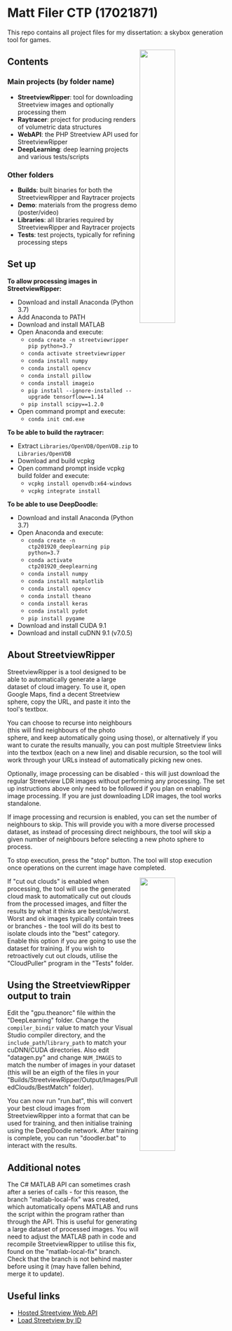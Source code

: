 # Matt Filer CTP (17021871)

This repo contains all project files for my dissertation: a skybox generation tool for games.

<img align="right" src="https://i.imgur.com/QIbvKNN.png" width="40%">


## Contents

### Main projects (by folder name)
- **StreetviewRipper**: tool for downloading Streetview images and optionally processing them
- **Raytracer**: project for producing renders of volumetric data structures
- **WebAPI**: the PHP Streetview API used for StreetviewRipper
- **DeepLearning**: deep learning projects and various tests/scripts

### Other folders
- **Builds**: built binaries for both the StreetviewRipper and Raytracer projects
- **Demo**: materials from the progress demo (poster/video)
- **Libraries**: all libraries required by StreetviewRipper and Raytracer projects
- **Tests**: test projects, typically for refining processing steps


## Set up

**To allow processing images in StreetviewRipper:**

- Download and install Anaconda (Python 3.7)
- Add Anaconda to PATH
- Download and install MATLAB
- Open Anaconda and execute:
    - `conda create -n streetviewripper pip python=3.7`
    - `conda activate streetviewripper`
    - `conda install numpy`
    - `conda install opencv`
    - `conda install pillow`
	- `conda install imageio`
    - `pip install --ignore-installed --upgrade tensorflow==1.14`
    - `pip install scipy==1.2.0`
- Open command prompt and execute:
	- `conda init cmd.exe`
    
**To be able to build the raytracer:**

- Extract `Libraries/OpenVDB/OpenVDB.zip` to `Libraries/OpenVDB`
- Download and build vcpkg
- Open command prompt inside vcpkg build folder and execute:
    - `vcpkg install openvdb:x64-windows`
    - `vcpkg integrate install`
	
**To be able to use DeepDoodle:**

- Download and install Anaconda (Python 3.7)
- Open Anaconda and execute:
    - `conda create -n ctp201920_deeplearning pip python=3.7`
    - `conda activate ctp201920_deeplearning`
    - `conda install numpy`
    - `conda install matplotlib`
    - `conda install opencv`
    - `conda install theano`
    - `conda install keras`
    - `conda install pydot`
	- `pip install pygame`
- Download and install CUDA 9.1
- Download and install cuDNN 9.1 (v7.0.5)
	
	
## About StreetviewRipper

StreetviewRipper is a tool designed to be able to automatically generate a large dataset of cloud imagery. To use it, open Google Maps, find a decent Streetview sphere, copy the URL, and paste it into the tool's textbox.

You can choose to recurse into neighbours (this will find neighbours of the photo sphere, and keep automatically going using those), or alternatively if you want to curate the results manually, you can post multiple Streetview links into the textbox (each on a new line) and disable recursion, so the tool will work through your URLs instead of automatically picking new ones.

Optionally, image processing can be disabled - this will just download the regular Streetview LDR images without performing any processing. The set up instructions above only need to be followed if you plan on enabling image processing. If you are just downloading LDR images, the tool works standalone.

If image processing and recursion is enabled, you can set the number of neighbours to skip. This will provide you with a more diverse processed dataset, as instead of processing direct neighbours, the tool will skip a given number of neighbours before selecting a new photo sphere to process.

To stop execution, press the "stop" button. The tool will stop execution once operations on the current image have completed.

<img align="right" src="https://i.imgur.com/wpR9gek.png" width="40%">

If "cut out clouds" is enabled when processing, the tool will use the generated cloud mask to automatically cut out clouds from the processed images, and filter the results by what it thinks are best/ok/worst. Worst and ok images typically contain trees or branches - the tool will do its best to isolate clouds into the "best" category. Enable this option if you are going to use the dataset for training. If you wish to retroactively cut out clouds, utilise the "CloudPuller" program in the "Tests" folder.

## Using the StreetviewRipper output to train

Edit the "gpu.theanorc" file within the "DeepLearning" folder. Change the `compiler_bindir` value to match your Visual Studio compiler directory, and the `include_path`/`library_path` to match your cuDNN/CUDA directories. Also edit "datagen.py" and change `NUM_IMAGES` to match the number of images in your dataset (this will be an eigth of the files in your "Builds/StreetviewRipper/Output/Images/PulledClouds/BestMatch" folder).

You can now run "run.bat", this will convert your best cloud images from StreetviewRipper into a format that can be used for training, and then initialise training using the DeepDoodle network. After training is complete, you can run "doodler.bat" to interact with the results.


## Additional notes

The C# MATLAB API can sometimes crash after a series of calls - for this reason, the branch "matlab-local-fix" was created, which automatically opens MATLAB and runs the script within the program rather than through the API. This is useful for generating a large dataset of processed images. You will need to adjust the MATLAB path in code and recompile StreetviewRipper to utilise this fix, found on the "matlab-local-fix" branch. Check that the branch is not behind master before using it (may have fallen behind, merge it to update).


## Useful links

- [Hosted Streetview Web API](http://streetview.mattfiler.co.uk)
- [Load Streetview by ID](http://streetview.mattfiler.co.uk/loadpano.php)